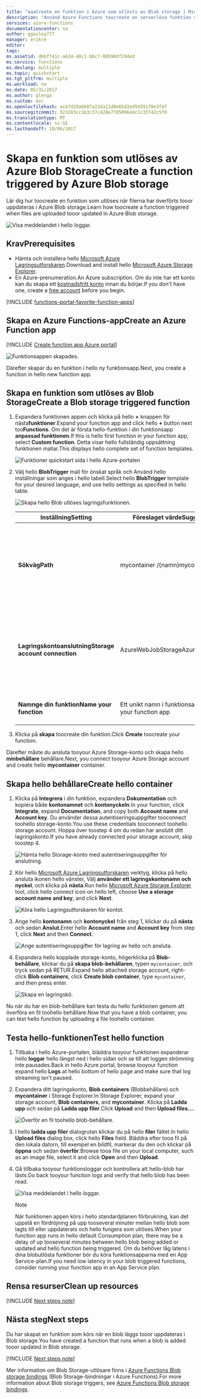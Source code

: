 ```yaml
---
title: "aaaCreate en funktion i Azure som utlösts av Blob storage | Microsoft Docs"
description: "Använd Azure Functions toocreate en serverlösa funktion som anropas av objekt som lagts till tooAzure Blob storage."
services: azure-functions
documentationcenter: na
author: ggailey777
manager: erikre
editor: 
tags: 
ms.assetid: d6bff41c-a624-40c1-bbc7-80590df29ded
ms.service: functions
ms.devlang: multiple
ms.topic: quickstart
ms.tgt_pltfrm: multiple
ms.workload: na
ms.date: 05/31/2017
ms.author: glenga
ms.custom: mvc
ms.openlocfilehash: acb7d29abb07a22da11d0e65d2ed54591f8e3f4f
ms.sourcegitcommit: 523283cc1b3c37c428e77850964dc1c33742c5f0
ms.translationtype: MT
ms.contentlocale: sv-SE
ms.lasthandoff: 10/06/2017
---
```

# <a name="create-a-function-triggered-by-azure-blob-storage"></a><span data-ttu-id="3d0da-103">Skapa en funktion som utlöses av Azure Blob Storage</span><span class="sxs-lookup"><span data-stu-id="3d0da-103">Create a function triggered by Azure Blob storage</span></span>

<span data-ttu-id="3d0da-104">Lär dig hur toocreate en funktion som utlöses när filerna har överförts tooor uppdateras i Azure Blob storage.</span><span class="sxs-lookup"><span data-stu-id="3d0da-104">Learn how toocreate a function triggered when files are uploaded tooor updated in Azure Blob storage.</span></span>

![Visa meddelandet i hello loggar.](./media/functions-create-storage-blob-triggered-function/function-app-in-portal-editor.png)

## <a name="prerequisites"></a><span data-ttu-id="3d0da-106">Krav</span><span class="sxs-lookup"><span data-stu-id="3d0da-106">Prerequisites</span></span>

+ <span data-ttu-id="3d0da-107">Hämta och installera hello [Microsoft Azure Lagringsutforskaren](http://storageexplorer.com/).</span><span class="sxs-lookup"><span data-stu-id="3d0da-107">Download and install hello [Microsoft Azure Storage Explorer](http://storageexplorer.com/).</span></span>
+ <span data-ttu-id="3d0da-108">En Azure-prenumeration.</span><span class="sxs-lookup"><span data-stu-id="3d0da-108">An Azure subscription.</span></span> <span data-ttu-id="3d0da-109">Om du inte har ett konto kan du skapa ett [kostnadsfritt konto](https://azure.microsoft.com/free/?WT.mc_id=A261C142F) innan du börjar.</span><span class="sxs-lookup"><span data-stu-id="3d0da-109">If you don't have one, create a [free account](https://azure.microsoft.com/free/?WT.mc_id=A261C142F) before you begin.</span></span>

[!INCLUDE [functions-portal-favorite-function-apps](../../includes/functions-portal-favorite-function-apps.md)]

## <a name="create-an-azure-function-app"></a><span data-ttu-id="3d0da-110">Skapa en Azure Functions-app</span><span class="sxs-lookup"><span data-stu-id="3d0da-110">Create an Azure Function app</span></span>

[!INCLUDE [Create function app Azure portal](../../includes/functions-create-function-app-portal.md)]

![Funktionsappen skapades.](./media/functions-create-first-azure-function/function-app-create-success.png)

<span data-ttu-id="3d0da-112">Därefter skapar du en funktion i hello ny funktionsapp.</span><span class="sxs-lookup"><span data-stu-id="3d0da-112">Next, you create a function in hello new function app.</span></span>

<a name="create-function"></a>

## <a name="create-a-blob-storage-triggered-function"></a><span data-ttu-id="3d0da-113">Skapa en funktion som utlöses av Blob Storage</span><span class="sxs-lookup"><span data-stu-id="3d0da-113">Create a Blob storage triggered function</span></span>

1. <span data-ttu-id="3d0da-114">Expandera funktionen appen och klicka på hello  **+**  knappen för nästa**funktioner**.</span><span class="sxs-lookup"><span data-stu-id="3d0da-114">Expand your function app and click hello **+** button next too**Functions**.</span></span> <span data-ttu-id="3d0da-115">Om det är första hello-funktion i din funktionsapp **anpassad funktionen**.</span><span class="sxs-lookup"><span data-stu-id="3d0da-115">If this is hello first function in your function app, select **Custom function**.</span></span> <span data-ttu-id="3d0da-116">Detta visar hello fullständig uppsättning funktionen mallar.</span><span class="sxs-lookup"><span data-stu-id="3d0da-116">This displays hello complete set of function templates.</span></span>

    ![Funktioner quickstart sida i hello Azure-portalen](./media/functions-create-storage-blob-triggered-function/add-first-function.png)

2. <span data-ttu-id="3d0da-118">Välj hello **BlobTrigger** mall för önskat språk och Använd hello inställningar som anges i hello tabell.</span><span class="sxs-lookup"><span data-stu-id="3d0da-118">Select hello **BlobTrigger** template for your desired language, and use hello settings as specified in hello table.</span></span>

    ![Skapa hello Blob utlöses lagringsfunktionen.](./media/functions-create-storage-blob-triggered-function/functions-create-blob-storage-trigger-portal.png)

    | <span data-ttu-id="3d0da-120">Inställning</span><span class="sxs-lookup"><span data-stu-id="3d0da-120">Setting</span></span> | <span data-ttu-id="3d0da-121">Föreslaget värde</span><span class="sxs-lookup"><span data-stu-id="3d0da-121">Suggested value</span></span> | <span data-ttu-id="3d0da-122">Beskrivning</span><span class="sxs-lookup"><span data-stu-id="3d0da-122">Description</span></span> |
    |---|---|---|
    | <span data-ttu-id="3d0da-123">**Sökväg**</span><span class="sxs-lookup"><span data-stu-id="3d0da-123">**Path**</span></span>   | <span data-ttu-id="3d0da-124">mycontainer /{namn}</span><span class="sxs-lookup"><span data-stu-id="3d0da-124">mycontainer/{name}</span></span>    | <span data-ttu-id="3d0da-125">Platsen i Blob Storage som övervakas.</span><span class="sxs-lookup"><span data-stu-id="3d0da-125">Location in Blob storage being monitored.</span></span> <span data-ttu-id="3d0da-126">hello filnamn hello blob skickas i hello bindning som hello _namn_ parameter.</span><span class="sxs-lookup"><span data-stu-id="3d0da-126">hello file name of hello blob is passed in hello binding as hello _name_ parameter.</span></span>  |
    | <span data-ttu-id="3d0da-127">**Lagringskontoanslutning**</span><span class="sxs-lookup"><span data-stu-id="3d0da-127">**Storage account connection**</span></span> | <span data-ttu-id="3d0da-128">AzureWebJobStorage</span><span class="sxs-lookup"><span data-stu-id="3d0da-128">AzureWebJobStorage</span></span> | <span data-ttu-id="3d0da-129">Du kan använda hello konto lagringsanslutning redan används av din funktionsapp eller skapa en ny.</span><span class="sxs-lookup"><span data-stu-id="3d0da-129">You can use hello storage account connection already being used by your function app, or create a new one.</span></span>  |
    | <span data-ttu-id="3d0da-130">**Namnge din funktion**</span><span class="sxs-lookup"><span data-stu-id="3d0da-130">**Name your function**</span></span> | <span data-ttu-id="3d0da-131">Ett unikt namn i funktionsappen</span><span class="sxs-lookup"><span data-stu-id="3d0da-131">Unique in your function app</span></span> | <span data-ttu-id="3d0da-132">Namnge funktionen som utlöses av blobben.</span><span class="sxs-lookup"><span data-stu-id="3d0da-132">Name of this blob triggered function.</span></span> |

3. <span data-ttu-id="3d0da-133">Klicka på **skapa** toocreate din funktion.</span><span class="sxs-lookup"><span data-stu-id="3d0da-133">Click **Create** toocreate your function.</span></span>

<span data-ttu-id="3d0da-134">Därefter måste du ansluta tooyour Azure Storage-konto och skapa hello **minbehållare** behållare.</span><span class="sxs-lookup"><span data-stu-id="3d0da-134">Next, you connect tooyour Azure Storage account and create hello **mycontainer** container.</span></span>

## <a name="create-hello-container"></a><span data-ttu-id="3d0da-135">Skapa hello behållare</span><span class="sxs-lookup"><span data-stu-id="3d0da-135">Create hello container</span></span>

1. <span data-ttu-id="3d0da-136">Klicka på **Integrera** i din funktion, expandera **Dokumentation** och kopiera både **kontonamnet** och **kontonyckeln**.</span><span class="sxs-lookup"><span data-stu-id="3d0da-136">In your function, click **Integrate**, expand **Documentation**, and copy both **Account name** and **Account key**.</span></span> <span data-ttu-id="3d0da-137">Du använder dessa autentiseringsuppgifter tooconnect toohello storage-konto.</span><span class="sxs-lookup"><span data-stu-id="3d0da-137">You use these credentials tooconnect toohello storage account.</span></span> <span data-ttu-id="3d0da-138">Hoppa över toostep 4 om du redan har anslutit ditt lagringskonto.</span><span class="sxs-lookup"><span data-stu-id="3d0da-138">If you have already connected your storage account, skip toostep 4.</span></span>

    ![Hämta hello Storage-konto med autentiseringsuppgifter för anslutning.](./media/functions-create-storage-blob-triggered-function/functions-storage-account-connection.png)

1. <span data-ttu-id="3d0da-140">Kör hello [Microsoft Azure Lagringsutforskaren](http://storageexplorer.com/) verktyg, klicka på hello ansluta ikonen hello vänster, Välj **använder ett lagringskontonamn och nyckel**, och klicka på **nästa**.</span><span class="sxs-lookup"><span data-stu-id="3d0da-140">Run hello [Microsoft Azure Storage Explorer](http://storageexplorer.com/) tool, click hello connect icon on hello left, choose **Use a storage account name and key**, and click **Next**.</span></span>

    ![Köra hello Lagringsutforskaren för kontot.](./media/functions-create-storage-blob-triggered-function/functions-storage-manager-connect-1.png)

1. <span data-ttu-id="3d0da-142">Ange hello **kontonamn** och **kontonyckel** från steg 1, klickar du på **nästa** och sedan **Anslut**.</span><span class="sxs-lookup"><span data-stu-id="3d0da-142">Enter hello **Account name** and **Account key** from step 1, click **Next** and then **Connect**.</span></span> 

    ![Ange autentiseringsuppgifter för lagring av hello och ansluta.](./media/functions-create-storage-blob-triggered-function/functions-storage-manager-connect-2.png)

1. <span data-ttu-id="3d0da-144">Expandera hello kopplade storage-konto, högerklicka på **Blob-behållare**, klickar du på **skapa blob-behållaren**, typen `mycontainer`, och tryck sedan på RETUR.</span><span class="sxs-lookup"><span data-stu-id="3d0da-144">Expand hello attached storage account, right-click **Blob containers**, click **Create blob container**, type `mycontainer`, and then press enter.</span></span>

    ![Skapa en lagringskö.](./media/functions-create-storage-blob-triggered-function/functions-storage-manager-create-blob-container.png)

<span data-ttu-id="3d0da-146">Nu när du har en blob-behållare kan testa du hello funktionen genom att överföra en fil toohello behållare.</span><span class="sxs-lookup"><span data-stu-id="3d0da-146">Now that you have a blob container, you can test hello function by uploading a file toohello container.</span></span>

## <a name="test-hello-function"></a><span data-ttu-id="3d0da-147">Testa hello-funktionen</span><span class="sxs-lookup"><span data-stu-id="3d0da-147">Test hello function</span></span>

1. <span data-ttu-id="3d0da-148">Tillbaka i hello Azure-portalen, bläddra tooyour funktionen expanderar hello **loggar** hello längst ned i hello sidan och se till att loggen strömning inte pausades.</span><span class="sxs-lookup"><span data-stu-id="3d0da-148">Back in hello Azure portal, browse tooyour function expand hello **Logs** at hello bottom of hello page and make sure that log streaming isn't paused.</span></span>

1. <span data-ttu-id="3d0da-149">Expandera ditt lagringskonto, **Blob containers** (Blobbehållare) och **mycontainer** i Storage Explorer.</span><span class="sxs-lookup"><span data-stu-id="3d0da-149">In Storage Explorer, expand your storage account, **Blob containers**, and **mycontainer**.</span></span> <span data-ttu-id="3d0da-150">Klicka på **Ladda upp** och sedan på **Ladda upp filer**.</span><span class="sxs-lookup"><span data-stu-id="3d0da-150">Click **Upload** and then **Upload files...**.</span></span>

    ![Överför en fil toohello blob-behållare.](./media/functions-create-storage-blob-triggered-function/functions-storage-manager-upload-file-blob.png)

1. <span data-ttu-id="3d0da-152">I hello **ladda upp filer** dialogrutan klickar du på hello **filer** fältet.</span><span class="sxs-lookup"><span data-stu-id="3d0da-152">In hello **Upload files** dialog box, click hello **Files** field.</span></span> <span data-ttu-id="3d0da-153">Bläddra efter tooa fil på den lokala datorn, till exempel en bildfil, markerar du den och klickar på **öppna** och sedan **överför**.</span><span class="sxs-lookup"><span data-stu-id="3d0da-153">Browse tooa file on your local computer, such as an image file, select it and click **Open** and then **Upload**.</span></span>

1. <span data-ttu-id="3d0da-154">Gå tillbaka tooyour funktionsloggar och kontrollera att hello-blob har lästs.</span><span class="sxs-lookup"><span data-stu-id="3d0da-154">Go back tooyour function logs and verify that hello blob has been read.</span></span>

   ![Visa meddelandet i hello loggar.](./media/functions-create-storage-blob-triggered-function/functions-blob-storage-trigger-view-logs.png)

    >[!NOTE]
    > <span data-ttu-id="3d0da-156">När funktionen appen körs i hello standardplanen förbrukning, kan det uppstå en fördröjning på upp tooseveral minuter mellan hello blob som lagts till eller uppdaterats och hello fungera som utlöses.</span><span class="sxs-lookup"><span data-stu-id="3d0da-156">When your function app runs in hello default Consumption plan, there may be a delay of up tooseveral minutes between hello blob being added or updated and hello function being triggered.</span></span> <span data-ttu-id="3d0da-157">Om du behöver låg latens i dina blobutlösta funktioner bör du köra funktionsapparna med en App Service-plan.</span><span class="sxs-lookup"><span data-stu-id="3d0da-157">If you need low latency in your blob triggered functions, consider running your function app in an App Service plan.</span></span>

## <a name="clean-up-resources"></a><span data-ttu-id="3d0da-158">Rensa resurser</span><span class="sxs-lookup"><span data-stu-id="3d0da-158">Clean up resources</span></span>

[!INCLUDE [Next steps note](../../includes/functions-quickstart-cleanup.md)]

## <a name="next-steps"></a><span data-ttu-id="3d0da-159">Nästa steg</span><span class="sxs-lookup"><span data-stu-id="3d0da-159">Next steps</span></span>

<span data-ttu-id="3d0da-160">Du har skapat en funktion som körs när en blob läggs tooor uppdateras i Blob storage.</span><span class="sxs-lookup"><span data-stu-id="3d0da-160">You have created a function that runs when a blob is added tooor updated in Blob storage.</span></span> 

[!INCLUDE [Next steps note](../../includes/functions-quickstart-next-steps.md)]

<span data-ttu-id="3d0da-161">Mer information om Blob Storage-utlösare finns i [Azure Functions Blob storage bindings](functions-bindings-storage-blob.md) (Blob Storage-bindningar i Azure Functions).</span><span class="sxs-lookup"><span data-stu-id="3d0da-161">For more information about Blob storage triggers, see [Azure Functions Blob storage bindings](functions-bindings-storage-blob.md).</span></span>
